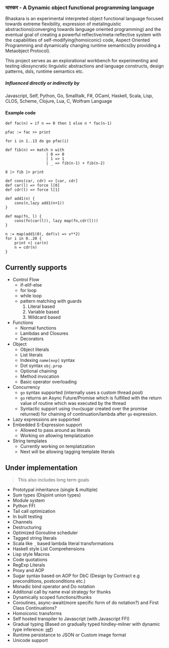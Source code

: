 ### भास्कर - A Dynamic object functional programming language

Bhaskara is an experimental interpreted object functional language focused towards extreme flexibility, expression of metalinguistic abstractions(converging towards language oriented programming) and the eventual goal of creating a powerful reflective/meta-reflective system with the capabilities of self-modifying(homoiconic) code, Aspect Oriented Programming and dynamically changing runtime semantics(by providing a Metaobject Protocol). 

This project serves as an explorational workbench for experimenting and testing idiosyncratic linguistic abstractions and language constructs, design patterns, dsls, runtime semantics etc. 

##### Influenced directly or indirectly by
Javascript, Self, Python, Go, Smalltalk, F#, OCaml, Haskell, Scala, Lisp, CLOS, Scheme, Clojure, Lua, C, Wolfram Language

#### Example code
```
def fac(n) = if n == 0 then 1 else n * fac(n-1)

pfac := fac >> print

for i in 1..13 do go pfac(i)

def fib(n) => match n with
                  | 0 => 0
                  | 1 => 1
                  | _ => fib(n-1) + fib(n-2)

8 |> fib |> print

def cons(car, cdr) => [car, cdr]
def car(l) => force l[0]
def cdr(l) => force l[1]

def add1(n) {
    cons(n,lazy add1(n+1))
}

def map(fn, l) {
    cons(fn(car(l)), lazy map(fn,cdr(l)))
}

n := map(add1(0), def(v) => v**2)
for i in 0..20 {
    print <| car(n)
    n = cdr(n)
}
```

## Currently supports
* Control Flow
    * if-elif-else
    * for loop
    * while loop
    * pattern matching with guards
        1. Literal based 
        2. Variable based
        3. Wildcard based
* Functions
    * Normal functions
    * Lambdas and Closures
    * Decorators
* Object
    * Object literals
    * List literals
    * Indexing `name[exp]` syntax
    * Dot syntax `obj.prop`
    * Optional chaining
    * Method invocation
    * Basic operator overloading
* Concurrency
    * `go` syntax supported (internally uses a custom thread pool)
    * `go` returns an Async Future/Promise which is fulfilled with the return value of routine which was executed by the thread
    * Syntactic support using `then`(sugar created over the promise returned) for chaining of continuation/lambda after `go` expression.
* Lazy expressions are supported
* Embedded S-Expression support
    * Allowed to pass around as literals
    * Working on allowing templatization
* String templates
    * Currently working on templatization
    * Next will be allowing tagging template literals

## Under implementation
> This also includes long term goals
* Prototypal inheritance (single & multiple)
* Sum types (Disjoint union types)
* Module system
* Python FFI
* Tail call optimization
* In built testing
* Channels
* Destructuring
* Optimized Goroutine scheduler
* Tagged string literals
* Scala like `_` based lambda literal transformations
* Haskell style List Comprehensions
* Lisp style Macros
* Code quotations
* RegExp Literals
* Proxy and AOP
* Sugar syntax based on AOP for DbC (Design by Contract e.g preconditions, postconditions etc.)
* Monadic bind operator and Do notation
* Additonal call by name eval strategy for thunks
* Dynamically scoped functions/thunks
* Coroutines, async-await(more specific form of do notation?) and First Class Continuations?
* Homoiconic transforms
* Self hosted transpiler to Javascript (with Javascript FFI)
* Gradual typing (Based on gradually typed hindley-milner with dynamic type inference: [ref](https://dl.acm.org/doi/10.1145/3290331))
* Runtime persistance to JSON or Custom image format
* Unicode support